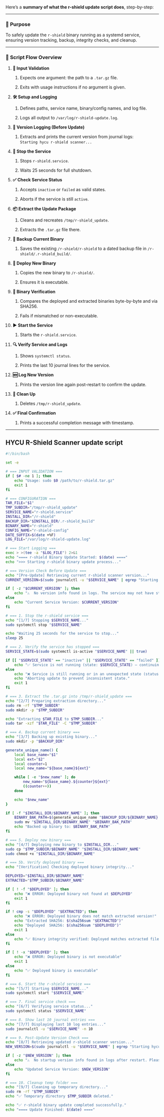 Here’s a **summary of what the r-shield update script does**, step-by-step:

* * *

### 🔧 **Purpose**

To safely update the `r-shield` binary running as a systemd service, ensuring version tracking, backup, integrity checks, and cleanup.

* * *

### 📜 **Script Flow Overview**

1.  **🧾 Input Validation**
    
    1.  Expects one argument: the path to a `.tar.gz` file.
        
    2.  Exits with usage instructions if no argument is given.
        
2.  **🛠 Setup and Logging**
    
    1.  Defines paths, service name, binary/config names, and log file.
        
    2.  Logs all output to `/var/log/r-shield-update.log`.
        
3.  **📌 Version Logging (Before Update)**
    
    1.  Extracts and prints the current version from journal logs:  
        `Starting hycu r-shield scanner...`
4.  **🛑 Stop the Service**
    
    1.  Stops `r-shield.service`.
        
    2.  Waits 25 seconds for full shutdown.
        
5.  **✅ Check Service Status**
    
    1.  Accepts `inactive` or `failed` as valid states.
        
    2.  Aborts if the service is still `active`.
        
6.  **📦 Extract the Update Package**
    
    1.  Cleans and recreates `/tmp/r-shield_update`.
        
    2.  Extracts the `.tar.gz` file there.
        
7.  **📂 Backup Current Binary**
    
    1.  Saves the existing `/r-shield/r-shield` to a dated backup file in `/r-shield/.r-shield_build/`.
8.  **🚀 Deploy New Binary**
    
    1.  Copies the new binary to `/r-shield/`.
        
    2.  Ensures it is executable.
        
9.  **🔐 Binary Verification**
    
    1.  Compares the deployed and extracted binaries byte-by-byte and via SHA256.
        
    2.  Fails if mismatched or non-executable.
        
10. **▶️ Start the Service**
    
    1.  Starts the `r-shield.service`.
11. **🔍 Verify Service and Logs**
    
    1.  Shows `systemctl status`.
        
    2.  Prints the last 10 journal lines for the service.
        
12. **🆕 Log New Version**
    
    1.  Prints the version line again post-restart to confirm the update.
13. **🧹 Clean Up**
    
    1.  Deletes `/tmp/r-shield_update`.
14. **✅ Final Confirmation**
    
    1.  Prints a successful completion message with timestamp.

* * *

## HYCU R-Shield Scanner update script

```bash
#!/bin/bash

set -e

# === INPUT VALIDATION ===
if [ $# -ne 1 ]; then
    echo "Usage: sudo $0 /path/to/r-shield.tar.gz"
    exit 1
fi

# === CONFIGURATION ===
TAR_FILE="$1"
TMP_SUBDIR="/tmp/r-shield_update"
SERVICE_NAME="r-shield.service"
INSTALL_DIR="/r-shield"
BACKUP_DIR="$INSTALL_DIR/.r-shield_build"
BINARY_NAME="r-shield"
CONFIG_NAME="r-shield-config"
DATE_SUFFIX=$(date +%F)
LOG_FILE="/var/log/r-shield-update.log"

# === Start Logging ===
exec > >(tee -a "$LOG_FILE") 2>&1
echo "==== r-shield Binary Update Started: $(date) ===="
echo ">>> Starting r-shield binary update process..."

# === Version Check Before Update ===
echo "[Pre-Update] Retrieving current r-shield scanner version..."
CURRENT_VERSION=$(sudo journalctl -u "$SERVICE_NAME" | egrep "Starting hycu r-shield scanner" | tail -n 1)

if [ -z "$CURRENT_VERSION" ]; then
    echo "⚠️  No version info found in logs. The service may not have started previously or log data is missing."
else
    echo "Current Service Version: $CURRENT_VERSION"
fi

# === 1. Stop the r-shield service ===
echo "[1/7] Stopping $SERVICE_NAME..."
sudo systemctl stop "$SERVICE_NAME"

echo "Waiting 25 seconds for the service to stop..."
sleep 25

# === 2. Verify the service has stopped ===
SERVICE_STATE=$(sudo systemctl is-active "$SERVICE_NAME" || true)

if [[ "$SERVICE_STATE" == "inactive" || "$SERVICE_STATE" == "failed" ]]; then
    echo "✅ Service is not running (state: $SERVICE_STATE) — continuing with update."
else
    echo "❌ Service is still running or in an unexpected state (status: $SERVICE_STATE)."
    echo "Aborting update to prevent inconsistent state."
    exit 1
fi

# === 3. Extract the .tar.gz into /tmp/r-shield_update ===
echo "[2/7] Preparing extraction directory..."
sudo rm -rf "$TMP_SUBDIR"
sudo mkdir -p "$TMP_SUBDIR"

echo "Extracting $TAR_FILE to $TMP_SUBDIR..."
sudo tar -xzf "$TAR_FILE" -C "$TMP_SUBDIR"

# === 4. Backup current binary ===
echo "[3/7] Backing up existing binary..."
sudo mkdir -p "$BACKUP_DIR"

generate_unique_name() {
    local base_name="$1"
    local ext="$2"
    local counter=1
    local new_name="${base_name}${ext}"

    while [ -e "$new_name" ]; do
        new_name="${base_name}.${counter}${ext}"
        ((counter++))
    done

    echo "$new_name"
}

if [ -f "$INSTALL_DIR/$BINARY_NAME" ]; then
    BINARY_BAK_PATH=$(generate_unique_name "$BACKUP_DIR/${BINARY_NAME}.${DATE_SUFFIX}" ".bak")
    sudo mv "$INSTALL_DIR/$BINARY_NAME" "$BINARY_BAK_PATH"
    echo "Backed up binary to: $BINARY_BAK_PATH"
fi

# === 5. Deploy new binary ===
echo "[4/7] Deploying new binary to $INSTALL_DIR..."
sudo cp "$TMP_SUBDIR/$BINARY_NAME" "$INSTALL_DIR/$BINARY_NAME"
sudo chmod +x "$INSTALL_DIR/$BINARY_NAME"

# === 5b. Verify deployed binary ===
echo "[Verification] Checking deployed binary integrity..."

DEPLOYED="$INSTALL_DIR/$BINARY_NAME"
EXTRACTED="$TMP_SUBDIR/$BINARY_NAME"

if [ ! -f "$DEPLOYED" ]; then
    echo "❌ ERROR: Deployed binary not found at $DEPLOYED"
    exit 1
fi

if ! cmp -s "$DEPLOYED" "$EXTRACTED"; then
    echo "❌ ERROR: Deployed binary does not match extracted version!"
    echo "Extracted SHA256: $(sha256sum "$EXTRACTED")"
    echo "Deployed  SHA256: $(sha256sum "$DEPLOYED")"
    exit 1
else
    echo "✅ Binary integrity verified: Deployed matches extracted file."
fi

if [ ! -x "$DEPLOYED" ]; then
    echo "❌ ERROR: Deployed binary is not executable"
    exit 1
else
    echo "✅ Deployed binary is executable"
fi

# === 6. Start the r-shield service ===
echo "[5/7] Starting $SERVICE_NAME..."
sudo systemctl start "$SERVICE_NAME"

# === 7. Final service check ===
echo "[6/7] Verifying service status..."
sudo systemctl status "$SERVICE_NAME"

# === 8. Show last 10 journal entries ===
echo "[7/7] Displaying last 10 log entries..."
sudo journalctl -u "$SERVICE_NAME" -n 10

# === 9. Post-Update Version Check ===
echo "[8/7] Retrieving updated r-shield scanner version..."
NEW_VERSION=$(sudo journalctl -u "$SERVICE_NAME" | egrep "Starting hycu r-shield scanner" | tail -n 1)

if [ -z "$NEW_VERSION" ]; then
    echo "⚠️  No startup version info found in logs after restart. Please verify manually."
else
    echo "Updated Service Version: $NEW_VERSION"
fi

# === 10. Cleanup temp folder ===
echo "[9/7] Cleaning up temporary directory..."
sudo rm -rf "$TMP_SUBDIR"
echo "✅ Temporary directory $TMP_SUBDIR deleted."

echo "✅ r-shield binary update completed successfully."
echo "==== Update Finished: $(date) ===="

```
